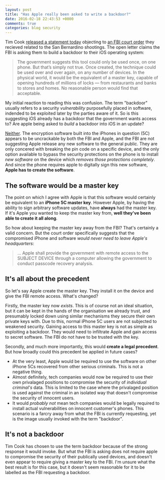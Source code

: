 ```yaml
---
layout: post
title: "Has Apple really been asked to write a backdoor?"
date: 2016-02-18 22:43:53 +0000
comments: true
categories: blog security
---
```


Tim Cook [released a statement today](http://www.apple.com/customer-letter/) objecting to [an FBI court order](https://assets.documentcloud.org/documents/2714005/SB-Shooter-Order-Compelling-Apple-Asst-iPhone.pdf) they recieved related to the San Bernardino shootings. The open letter claims the FBI is asking them to build a backdoor to their iOS operating system:

> The government suggests this tool could only be used once, on one phone. But that’s simply not true. Once created, the technique could be used over and over again, on any number of devices. In the physical world, it would be the equivalent of a master key, capable of opening hundreds of millions of locks — from restaurants and banks to stores and homes. No reasonable person would find that acceptable.

My initial reaction to reading this was confusion. The term "backdoor" usually refers to a security *vulnerability* purposefully placed in software, indended to be exploited later by the parties aware of it. So is this suggesting iOS already has a backdoor that the government wants access to? Are apple being asked to *build* a backdoor into iOS in an update?

[Neither](https://blog.trailofbits.com/2016/02/17/apple-can-comply-with-the-fbi-court-order/). The encryption software built into the iPhones in question (5C) appears to be uncrackable by both the FBI and Apple, and the FBI are not suggesting Apple release any new software to the general public. They are only concered with breaking the pin code on a specific device, and the only option available to bypass the security protections on the phone is to install *new software* on the device which *removes those protections completely*. And since the phone requires apple to digitally sign this new software, **Apple has to create the software**.

## The software would be a master key

The point on which I agree with Apple is that this software would certainly be equivalent to an **iPhone 5C master key**. However Apple, by having the ability to sign arbitrary software updates, have **always** had the master key. If it's Apple you wanted to keep the master key from, **well they've been able to create it all along**.

So how about keeping the master key away from the FBI? That's certainly a valid concern. But the court order specifically suggests that the compromised iPhone and software *would never need to leave Apple's headquarters*:

> ... Apple shall provide the government with remote access to the SUBJECT DEVICE through a computer allowing the government to conduct passcode recovery analysis.

## It's all about the precedent

So let's say Apple create the master key. They install it on the device and give the FBI remote access. What's changed?

Firstly, the master key now *exists*. This is of course not an ideal situation, but it can be kept in the hands of the organisation we already trust, and presumably locked down using similar mechanisms they secure their own private keys with. Due to this, normal iPhone 5C users are not subjected to weakened security. Gaining access to this master key is not as simple as exploiting a backdoor. They would need to infiltrate Apple and gain access to secret software. The FBI do not have to be trusted with the key.

Secondly, and much more importantly, this would **create a legal precedent**. But how broadly could this precedent be applied in future cases?

 - At the very least, Apple would be required to use the software on other iPhone 5Cs recovered from other serious criminals. This is not a negative thing.
 - Almost definitely, tech companies would now be required to use their own privalaged positions to compromise the security of *individual criminal's* data. This is limited to the case where the privalaged position is used against the criminal in an isolated way that doesn't compromise the security of innocent users.
 - It would *probably not* mean tech companies would be legally required to install actual vulnerabilities on innocent customer's phones. This scenario is a farcry away from what the FBI is currently requesting, yet is the image usually invoked with the term "backdoor".

 
## It's not a backdoor

Tim Cook has chosen to use the term backdoor because of the strong response it would invoke. But what the FBI is asking does not require apple to compromise the security of their publically used devices, and doesn't even appear to require giving a master key to the FBI. I'm unsure what the best result is for this case, but it doesn't seem reasonable for it to be labelled as the FBI requesting a backdoor.